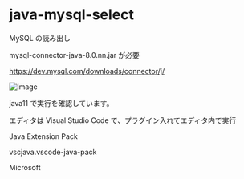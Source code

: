 # java-mysql-select
MySQL の読み出し

mysql-connector-java-8.0.nn.jar が必要

https://dev.mysql.com/downloads/connector/j/

![image](https://user-images.githubusercontent.com/1501327/135357886-77db72f4-7f71-443d-b0cd-4a63de7d61df.png)

java11 で実行を確認しています。

エディタは Visual Studio Code で、プラグイン入れてエディタ内で実行

Java Extension Pack

vscjava.vscode-java-pack

Microsoft
